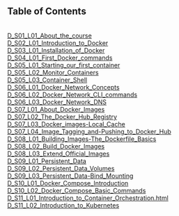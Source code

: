 ## Table of Contents
<br>
<a href="web_D_S01_L01_About_the_course.html">D_S01_L01_About_the_course</a>
<br>
<a href="web_D_S02_L01_Introduction_to_Docker.html">D_S02_L01_Introduction_to_Docker</a>
<br>
<a href="web_D_S03_L01_Installation_of_Docker.html">D_S03_L01_Installation_of_Docker</a>
<br>
<a href="web_D_S04_L01_First_Docker_commands.html">D_S04_L01_First_Docker_commands</a>
<br>
<a href="web_D_S05_L01_Starting_our_first_container.html">D_S05_L01_Starting_our_first_container</a>
<br>
<a href="web_D_S05_L02_Monitor_Containers.html">D_S05_L02_Monitor_Containers</a>
<br>
<a href="web_D_S05_L03_Container_Shell.html">D_S05_L03_Container_Shell</a>
<br>
<a href="web_D_S06_L01_Docker_Network_Concepts.html">D_S06_L01_Docker_Network_Concepts</a>
<br>
<a href="web_D_S06_L02_Docker_Network_CLI_commands.html">D_S06_L02_Docker_Network_CLI_commands</a>
<br>
<a href="web_D_S06_L03_Docker_Network_DNS.html">D_S06_L03_Docker_Network_DNS</a>
<br>
<a href="web_D_S07_L01_About_Docker_Images.html">D_S07_L01_About_Docker_Images</a>
<br>
<a href="web_D_S07_L02_The_Docker_Hub_Registry.html">D_S07_L02_The_Docker_Hub_Registry</a>
<br>
<a href="web_D_S07_L03_Docker_images-Local_Cache.html">D_S07_L03_Docker_images-Local_Cache</a>
<br>
<a href="web_D_S07_L04_Image_Tagging_and-Pushing_to_Docker_Hub.html">D_S07_L04_Image_Tagging_and-Pushing_to_Docker_Hub</a>
<br>
<a href="web_D_S08_L01_Building_Images-The_Dockerfile_Basics.html">D_S08_L01_Building_Images-The_Dockerfile_Basics</a>
<br>
<a href="web_D_S08_L02_Build_Docker_Images.html">D_S08_L02_Build_Docker_Images</a>
<br>
<a href="web_D_S08_L03_Extend_Official_Images.html">D_S08_L03_Extend_Official_Images</a>
<br>
<a href="web_D_S09_L01_Persistent_Data.html">D_S09_L01_Persistent_Data</a>
<br>
<a href="web_D_S09_L02_Persistent_Data_Volumes.html">D_S09_L02_Persistent_Data_Volumes</a>
<br>
<a href="web_D_S09_L03_Persistent_Data-Bind_Mounting.html">D_S09_L03_Persistent_Data-Bind_Mounting</a>
<br>
<a href="web_D_S10_L01_Docker_Compose_Introduction.html">D_S10_L01_Docker_Compose_Introduction</a>
<br>
<a href="web_D_S10_L02_Docker_Compose_Basic_Commands.html">D_S10_L02_Docker_Compose_Basic_Commands</a>
<br>
<a href="web_D_S11_L01_Introduction_to_Container_Orchestration.html">D_S11_L01_Introduction_to_Container_Orchestration.html</a>
<br>
<a href="web_D_S11_L02_Introduction_to_Kubernetes.html">D_S11_L02_Introduction_to_Kubernetes</a>
<br>
